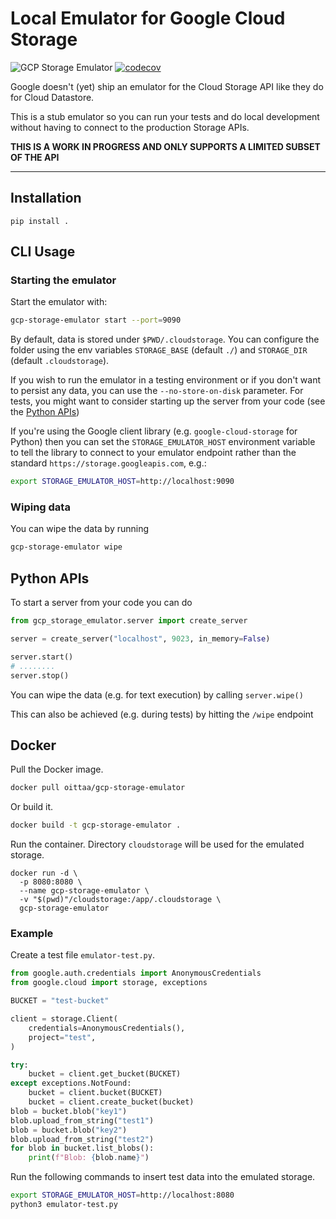 # Local Emulator for Google Cloud Storage

![GCP Storage Emulator](https://github.com/oittaa/gcp-storage-emulator/workflows/GCP%20Storage%20Emulator/badge.svg)
[![codecov](https://codecov.io/gh/oittaa/gcp-storage-emulator/branch/main/graph/badge.svg?token=GpiSgoXsGL)](https://codecov.io/gh/oittaa/gcp-storage-emulator)

Google doesn't (yet) ship an emulator for the Cloud Storage API like they do for
Cloud Datastore.

This is a stub emulator so you can run your tests and do local development without
having to connect to the production Storage APIs.


**THIS IS A WORK IN PROGRESS AND ONLY SUPPORTS A LIMITED SUBSET OF THE API**

---

## Installation

`pip install .`


## CLI Usage


### Starting the emulator
Start the emulator with:

```bash
gcp-storage-emulator start --port=9090
```

By default, data is stored under `$PWD/.cloudstorage`. You can configure the folder using the env variables `STORAGE_BASE` (default `./`) and `STORAGE_DIR` (default `.cloudstorage`).

If you wish to run the emulator in a testing environment or if you don't want to persist any data, you can use the `--no-store-on-disk` parameter. For tests, you might want to consider starting up the server from your code (see the [Python APIs](#python-apis))

If you're using the Google client library (e.g. `google-cloud-storage` for Python) then you can set the `STORAGE_EMULATOR_HOST` environment variable to tell the library to connect to your emulator endpoint rather than the standard `https://storage.googleapis.com`, e.g.:

```bash
export STORAGE_EMULATOR_HOST=http://localhost:9090
```


### Wiping data

You can wipe the data by running

```bash
gcp-storage-emulator wipe
```

## Python APIs

To start a server from your code you can do

```python
from gcp_storage_emulator.server import create_server

server = create_server("localhost", 9023, in_memory=False)

server.start()
# ........
server.stop()
```

You can wipe the data (e.g. for text execution) by calling `server.wipe()`

This can also be achieved (e.g. during tests) by hitting the `/wipe` endpoint


## Docker

Pull the Docker image.

```bash
docker pull oittaa/gcp-storage-emulator
```

Or build it.

```bash
docker build -t gcp-storage-emulator .
```

Run the container. Directory `cloudstorage` will be used for the emulated storage.

```
docker run -d \
  -p 8080:8080 \
  --name gcp-storage-emulator \
  -v "$(pwd)"/cloudstorage:/app/.cloudstorage \
  gcp-storage-emulator
```

### Example

Create a test file `emulator-test.py`.

```python
from google.auth.credentials import AnonymousCredentials
from google.cloud import storage, exceptions

BUCKET = "test-bucket"

client = storage.Client(
    credentials=AnonymousCredentials(),
    project="test",
)

try:
    bucket = client.get_bucket(BUCKET)
except exceptions.NotFound:
    bucket = client.bucket(BUCKET)
    bucket = client.create_bucket(bucket)
blob = bucket.blob("key1")
blob.upload_from_string("test1")
blob = bucket.blob("key2")
blob.upload_from_string("test2")
for blob in bucket.list_blobs():
    print(f"Blob: {blob.name}")
```

Run the following commands to insert test data into the emulated storage.

```bash
export STORAGE_EMULATOR_HOST=http://localhost:8080
python3 emulator-test.py
```
